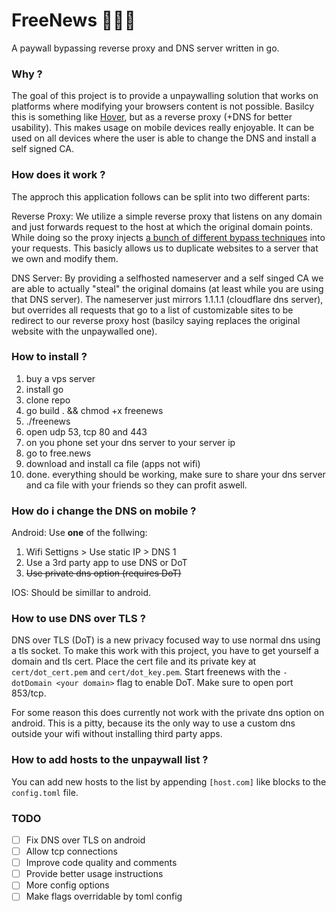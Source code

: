 # FreeNews 🔨💵🧱

A paywall bypassing reverse proxy and DNS server written in go.

### Why ?

The goal of this project is to provide a unpaywalling solution that works on platforms where modifying your browsers content is not possible.
Basilcy this is something like [Hover](https://github.com/nathan-149/hover-paywalls-browser-extension), but as a reverse proxy (+DNS for better usability). This makes usage on mobile devices really enjoyable.
It can be used on all devices where the user is able to change the DNS and install a self signed CA.

### How does it work ?

The approch this application follows can be split into two different parts:

Reverse Proxy:
We utilize a simple reverse proxy that listens on any domain and just forwards request to the host at which the original domain points. While doing so the proxy injects [a bunch of different bypass techniques](https://medium.datadriveninvestor.com/how-to-bypass-any-paywall-for-free-df87832cbff7) into your requests. This basicly allows us to duplicate websites to a server that we own and modify them.

DNS Server:
By providing a selfhosted nameserver and a self singed CA we are able to actually "steal" the original domains (at least while you are using that DNS server).
The nameserver just mirrors 1.1.1.1 (cloudflare dns server), but overrides all requests that go to a list of customizable sites to be redirect to our reverse proxy host (basilcy saying replaces the original website with the unpaywalled one).

### How to install ?

1. buy a vps server
2. install go
3. clone repo
4. go build . && chmod +x freenews
5. ./freenews
6. open udp 53, tcp 80 and 443
7. on you phone set your dns server to your server ip
8. go to free.news
9. download and install ca file (apps not wifi)
10. done. everything should be working, make sure to share your dns server and ca file with your friends so they can profit aswell.

### How do i change the DNS on mobile ?

Android:
Use **one** of the follwing:

1. Wifi Settigns > Use static IP > DNS 1
2. Use a 3rd party app to use DNS or DoT
3. ~~Use private dns option (requires DoT)~~

IOS:
Should be simillar to android.

### How to use DNS over TLS ?

DNS over TLS (DoT) is a new privacy focused way to use normal dns using a tls socket.
To make this work with this project, you have to get yourself a domain and tls cert.
Place the cert file and its private key at `cert/dot_cert.pem` and `cert/dot_key.pem`.
Start freenews with the `-dotDomain <your domain>` flag to enable DoT. Make sure to open port 853/tcp.

For some reason this does currently not work with the private dns option on android.
This is a pitty, because its the only way to use a custom dns outside your wifi without installing third party apps.

### How to add hosts to the unpaywall list ?

You can add new hosts to the list by appending `[host.com]` like blocks to the `config.toml` file.

### TODO

- [ ] Fix DNS over TLS on android
- [ ] Allow tcp connections
- [ ] Improve code quality and comments
- [ ] Provide better usage instructions
- [ ] More config options
- [ ] Make flags overridable by toml config
